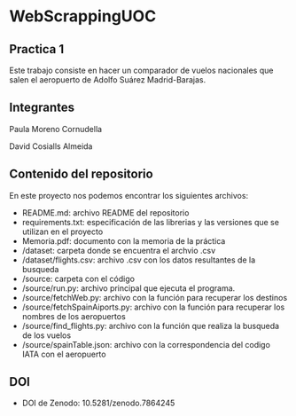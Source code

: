 # WebScrappingUOC

## Practica 1

Este trabajo consiste en hacer un comparador de vuelos nacionales que salen el aeropuerto de Adolfo Suárez Madrid-Barajas.


## Integrantes

Paula Moreno Cornudella

David Cosialls Almeida

## Contenido del repositorio

En este proyecto nos podemos encontrar los siguientes archivos:

- README.md: archivo README del repositorio
- requirements.txt: especificación de las librerias y las versiones que se utilizan en el proyecto
- Memoria.pdf: documento con la memoria de la práctica
- /dataset: carpeta donde se encuentra el archvio .csv
- /dataset/flights.csv: archivo .csv con los datos resultantes de la busqueda
- /source: carpeta con el código
- /source/run.py: archivo principal que ejecuta el programa. 
- /source/fetchWeb.py: archivo con la función para recuperar los destinos
- /source/fetchSpainAiports.py: archivo con la función para recuperar los nombres de los aeropuertos
- /source/find_flights.py: archivo con la función que realiza la busqueda de los vuelos
- /source/spainTable.json: archivo con la correspondencia del codigo IATA con el aeropuerto


## DOI

- DOI de Zenodo: 10.5281/zenodo.7864245